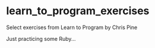 # learn_to_program_exercises
Select exercises from Learn to Program by Chris Pine

Just practicing some Ruby...
